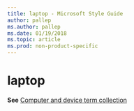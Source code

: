 ```yaml
---
title: laptop - Microsoft Style Guide
author: pallep
ms.author: pallep
ms.date: 01/19/2018
ms.topic: article
ms.prod: non-product-specific
---
```


# laptop

**See** [Computer and device term collection](~/a-z-word-list-term-collections/term-collections/computer-device-terms.md)

